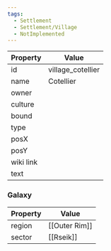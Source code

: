 ```yaml
---
tags:
  - Settlement
  - Settlement/Village
  - NotImplemented
---
```


| Property  | Value             |
| --------- | ----------------- |
| id        | village_cotellier |
| name      | Cotellier         |
| owner     |                   |
| culture   |                   |
| bound     |                   |
| type      |                   |
| posX      |                   |
| posY      |                   |
| wiki link |                   |
| text      |                   |

### Galaxy
| Property | Value         |
| -------- | ------------- |
| region   | [[Outer Rim]] |
| sector   | [[Rseik]]     |
